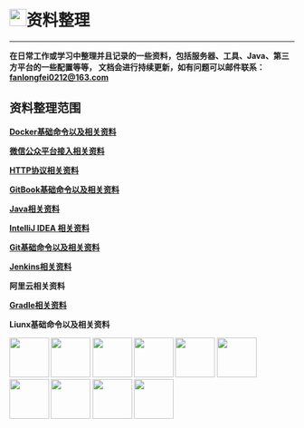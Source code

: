 # <img src="http://gitbookresource.fanlongfei.com/data.png" width="30" height="30" />资料整理

---

**在日常工作或学习中整理并且记录的一些资料，包括服务器、工具、Java、第三方平台的一些配置等等，
文档会进行持续更新，如有问题可以邮件联系：fanlongfei0212@163.com**

## 资料整理范围

**[Docker基础命令以及相关资料](docker/docker1.md)**

**[微信公众平台接入相关资料](wechat/wechat1.md)**

**[HTTP协议相关资料](http/http1.md)**

**[GitBook基础命令以及相关资料](gitbook/gitbook1.md)**

**[Java相关资料](java/jdk/jdk1.md)**

**[IntelliJ IDEA 相关资料](idea/idea1.md)**

**[Git基础命令以及相关资料](git/git1.md)**

**[Jenkins相关资料](jenkins/jenkins1.md)**

**阿里云相关资料**

**[Gradle相关资料](gradle/gradle1.md)**

**Liunx基础命令以及相关资料**

**<img src="http://gitbookresource.fanlongfei.com/docker.png" width="70" height="70" />
<img src="http://gitbookresource.fanlongfei.com/wechat.jpeg" width="70" height="70" />
<img src="http://gitbookresource.fanlongfei.com/http.png" width="70" height="70" />
<img src="http://gitbookresource.fanlongfei.com/gitbook.png" width="70" height="70" />
<img src="http://gitbookresource.fanlongfei.com/java.png" width="70" height="70" />
<img src="http://gitbookresource.fanlongfei.com/IntelliJIDEA.png" width="70" height="70" />
<img src="http://gitbookresource.fanlongfei.com/git.jpeg" width="70" height="70" />
<img src="http://gitbookresource.fanlongfei.com/aliyun.png" width="70" height="70" />
<img src="http://gitbookresource.fanlongfei.com/gradle.png" width="70" height="70" />
<img src="http://gitbookresource.fanlongfei.com/liunx.jpg" width="70" height="70" />**